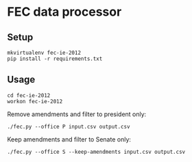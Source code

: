 # FEC data processor

## Setup

```
mkvirtualenv fec-ie-2012
pip install -r requirements.txt
```

## Usage

```
cd fec-ie-2012
workon fec-ie-2012
```

Remove amendments and filter to president only:

```
./fec.py --office P input.csv output.csv
```

Keep amendments and filter to Senate only:

```
./fec.py --office S --keep-amendments input.csv output.csv
```
